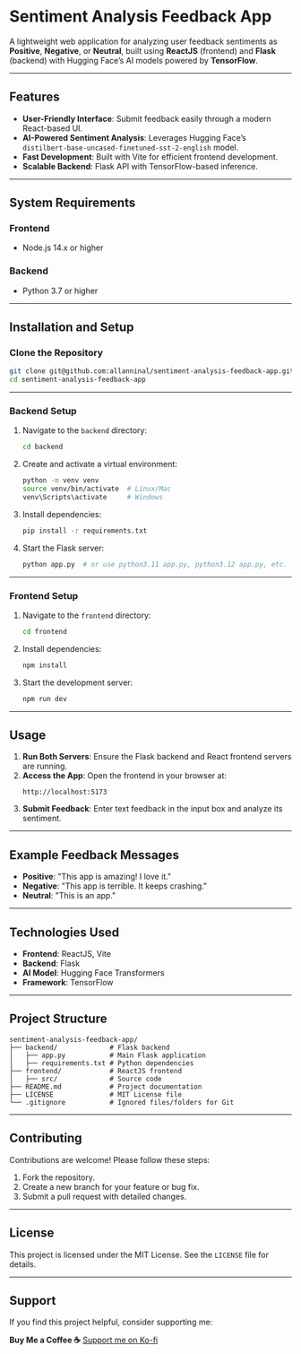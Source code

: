
# Sentiment Analysis Feedback App

A lightweight web application for analyzing user feedback sentiments as **Positive**, **Negative**, or **Neutral**, built using **ReactJS** (frontend) and **Flask** (backend) with Hugging Face’s AI models powered by **TensorFlow**.

---

## Features

- **User-Friendly Interface**: Submit feedback easily through a modern React-based UI.
- **AI-Powered Sentiment Analysis**: Leverages Hugging Face’s `distilbert-base-uncased-finetuned-sst-2-english` model.
- **Fast Development**: Built with Vite for efficient frontend development.
- **Scalable Backend**: Flask API with TensorFlow-based inference.

---

## System Requirements

### Frontend
- Node.js 14.x or higher

### Backend
- Python 3.7 or higher

---

## Installation and Setup

### Clone the Repository
```bash
git clone git@github.com:allanninal/sentiment-analysis-feedback-app.git
cd sentiment-analysis-feedback-app
```

---

### Backend Setup

1. Navigate to the `backend` directory:
   ```bash
   cd backend
   ```

2. Create and activate a virtual environment:
   ```bash
   python -m venv venv
   source venv/bin/activate  # Linux/Mac
   venv\Scripts\activate     # Windows
   ```

3. Install dependencies:
   ```bash
   pip install -r requirements.txt
   ```

4. Start the Flask server:
   ```bash
   python app.py  # or use python3.11 app.py, python3.12 app.py, etc. depending on your Python version
   ```

---

### Frontend Setup

1. Navigate to the `frontend` directory:
   ```bash
   cd frontend
   ```

2. Install dependencies:
   ```bash
   npm install
   ```

3. Start the development server:
   ```bash
   npm run dev
   ```

---

## Usage

1. **Run Both Servers**: Ensure the Flask backend and React frontend servers are running.
2. **Access the App**: Open the frontend in your browser at:
   ```
   http://localhost:5173
   ```
3. **Submit Feedback**: Enter text feedback in the input box and analyze its sentiment.

---

## Example Feedback Messages

- **Positive**: "This app is amazing! I love it."
- **Negative**: "This app is terrible. It keeps crashing."
- **Neutral**: "This is an app."

---

## Technologies Used

- **Frontend**: ReactJS, Vite
- **Backend**: Flask
- **AI Model**: Hugging Face Transformers
- **Framework**: TensorFlow

---

## Project Structure

```plaintext
sentiment-analysis-feedback-app/
├── backend/             # Flask backend
│   ├── app.py           # Main Flask application
│   ├── requirements.txt # Python dependencies
├── frontend/            # ReactJS frontend
│   ├── src/             # Source code
├── README.md            # Project documentation
├── LICENSE              # MIT License file
└── .gitignore           # Ignored files/folders for Git
```

---

## Contributing

Contributions are welcome! Please follow these steps:
1. Fork the repository.
2. Create a new branch for your feature or bug fix.
3. Submit a pull request with detailed changes.

---

## License

This project is licensed under the MIT License. See the `LICENSE` file for details.

---

## Support

If you find this project helpful, consider supporting me:

**Buy Me a Coffee ☕**
[Support me on Ko-fi](https://ko-fi.com/allanninal)
